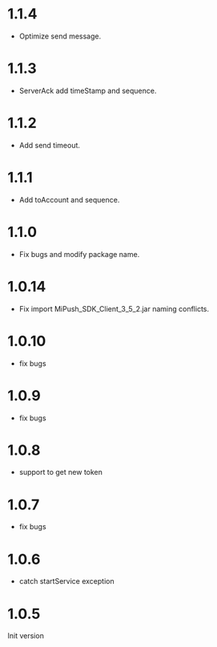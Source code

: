 # 1.1.4
+ Optimize send message.
# 1.1.3
+ ServerAck add timeStamp and sequence.
# 1.1.2
+ Add send timeout.
# 1.1.1
+ Add toAccount and sequence.
# 1.1.0
+ Fix bugs and modify package name.
# 1.0.14
+ Fix import MiPush_SDK_Client_3_5_2.jar naming conflicts.
# 1.0.10
+ fix bugs
# 1.0.9
+ fix bugs
# 1.0.8
+ support to get new token
# 1.0.7
+ fix bugs
# 1.0.6
+ catch startService exception
# 1.0.5
Init version
